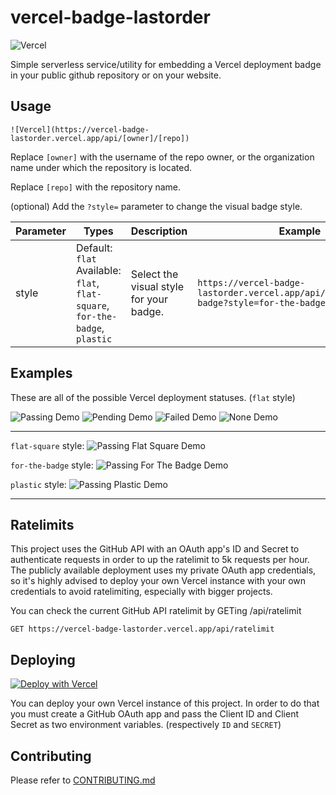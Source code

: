 # vercel-badge-lastorder

![Vercel](https://vercel-badge-lastorder.vercel.app/api/Lastorder-DC/vercel-badge-lastorder)

Simple serverless service/utility for embedding a Vercel deployment badge in your public github repository or on your website.

## Usage

```
![Vercel](https://vercel-badge-lastorder.vercel.app/api/[owner]/[repo])
```

Replace `[owner]` with the username of the repo owner, or the organization name under which the repository is located.

Replace `[repo]` with the repository name.

(optional) Add the `?style=` parameter to change the visual badge style.

| Parameter | Types                                                                           | Description                             | Example                                                                       |
| --------- | ------------------------------------------------------------------------------- | --------------------------------------- | ----------------------------------------------------------------------------- |
| style     | Default: `flat`<br>Available: `flat`, `flat-square`, `for-the-badge`, `plastic` | Select the visual style for your badge. | `https://vercel-badge-lastorder.vercel.app/api/datejer/vercel-badge?style=for-the-badge` |

## Examples

These are all of the possible Vercel deployment statuses. (`flat` style)

![Passing Demo](https://vercel-badge-lastorder.vercel.app/assets/flat/passing.svg)
![Pending Demo](https://vercel-badge-lastorder.vercel.app/assets/flat/pending.svg)
![Failed Demo](https://vercel-badge-lastorder.vercel.app/assets/flat/failed.svg)
![None Demo](https://vercel-badge-lastorder.vercel.app/assets/flat/none.svg)

---

`flat-square` style: ![Passing Flat Square Demo](https://vercel-badge-lastorder.vercel.app/assets/flat-square/passing.svg)

`for-the-badge` style: ![Passing For The Badge Demo](https://vercel-badge-lastorder.vercel.app/assets/for-the-badge/passing.svg)

`plastic` style: ![Passing Plastic Demo](https://vercel-badge-lastorder.vercel.app/assets/plastic/passing.svg)

---

## Ratelimits

This project uses the GitHub API with an OAuth app's ID and Secret to authenticate requests in order to up the ratelimit to 5k requests per hour. The publicly available deployment uses my private OAuth app credentials, so it's highly advised to deploy your own Vercel instance with your own credentials to avoid ratelimiting, especially with bigger projects.

You can check the current GitHub API ratelimit by GETing /api/ratelimit

```
GET https://vercel-badge-lastorder.vercel.app/api/ratelimit
```

## Deploying

[![Deploy with Vercel](https://vercel.com/button)](https://vercel.com/new/git/external?repository-url=https%3A%2F%2Fgithub.com%2FLastorder-DC%2Fvercel-badge-lastorder%2Ftree%2Fmain)

You can deploy your own Vercel instance of this project. In order to do that you must create a GitHub OAuth app and pass the Client ID and Client Secret as two environment variables. (respectively `ID` and `SECRET`)

## Contributing

Please refer to [CONTRIBUTING.md](/CONTRIBUTING.md)
